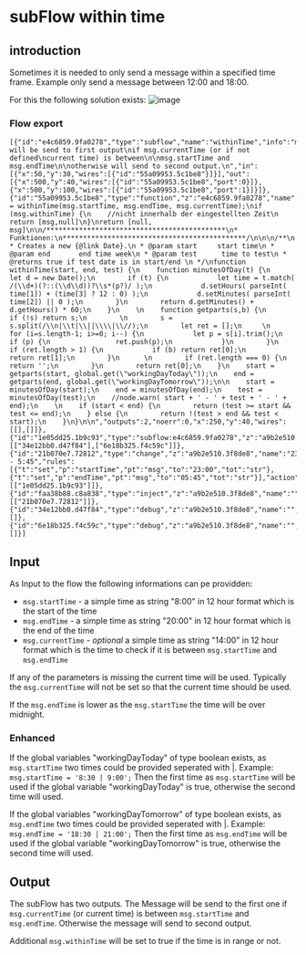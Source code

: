 # subFlow within time
## introduction
Sometimes it is needed to only send a message within a specified time frame. Example only send a message between 12:00 and 18:00.

For this the following solution exists:
![image](https://user-images.githubusercontent.com/12692680/40841302-4740b53c-65aa-11e8-83b7-7dc4e7e1cb03.png)

### Flow export
```
[{"id":"e4c6859.9fa0278","type":"subflow","name":"withinTime","info":"message will be send to first output\nif msg.currentTime (or if not defined\ncurrent time) is between\n\nmsg.startTime and msg.endTime\n\notherwise will send to second output.\n","in":[{"x":50,"y":30,"wires":[{"id":"55a09953.5c1be8"}]}],"out":[{"x":500,"y":40,"wires":[{"id":"55a09953.5c1be8","port":0}]},{"x":500,"y":100,"wires":[{"id":"55a09953.5c1be8","port":1}]}]},{"id":"55a09953.5c1be8","type":"function","z":"e4c6859.9fa0278","name":"ctrl","func":"\nmsg.withinTime = withinTime(msg.startTime, msg.endTime, msg.currentTime);\nif (msg.withinTime) {\n    //nicht innerhalb der eingestellten Zeit\n    return [msg,null]\n}\nreturn [null, msg]\n\n/********************************************\n* Funktionen:\n*********************************************/\n\n\n/**\n * Creates a new {@link Date}.\n * @param start     start time\n * @param end       end time week\n * @param test      time to test\n * @returns true if test date is in start/end \n */\nfunction withinTime(start, end, test) {\n    function minutesOfDay(t) {\n        let d = new Date();\n        if (t) {\n            let time = t.match( /(\\d+)(?::(\\d\\d))?\\s*(p?)/ );\n            d.setHours( parseInt( time[1]) + (time[3] ? 12 : 0) );\n            d.setMinutes( parseInt( time[2]) || 0 );\n        }\n        return d.getMinutes() + d.getHours() * 60;\n    }\n    \n    function getparts(s,b) {\n        if (!s) return s;\n        \n        s = s.split(/\\n|\\t|\\||\\\\|\\//);\n        let ret = [];\n     \n        for (i=s.length-1; i>=0; i--) {\n            let p = s[i].trim();\n            if (p) {\n                ret.push(p);\n            }\n        }\n        if (ret.length > 1) {\n            if (b) return ret[0];\n            return ret[1];\n        }\n      \n        if (ret.length === 0) {\n            return '';\n        }\n        return ret[0];\n    }\n    start = getparts(start, global.get(\"workingDayToday\"));\n    end = getparts(end, global.get(\"workingDayTomorrow\"));\n\n    start = minutesOfDay(start);\n    end = minutesOfDay(end);\n    test = minutesOfDay(test);\n    //node.warn( start + ' - ' + test + ' - ' + end);\n    \n    if (start < end) {\n        return (test >= start && test <= end);\n    } else {\n        return !(test > end && test < start);\n    }\n}\n\n","outputs":2,"noerr":0,"x":250,"y":40,"wires":[[],[]]},{"id":"1e05dd25.1b9c93","type":"subflow:e4c6859.9fa0278","z":"a9b2e510.3f8de8","name":"","x":530,"y":1740,"wires":[["34e12bb0.d47f84"],["6e18b325.f4c59c"]]},{"id":"21b070e7.72812","type":"change","z":"a9b2e510.3f8de8","name":"23:00 - 5:45","rules":[{"t":"set","p":"startTime","pt":"msg","to":"23:00","tot":"str"},{"t":"set","p":"endTime","pt":"msg","to":"05:45","tot":"str"}],"action":"","property":"","from":"","to":"","reg":false,"x":350,"y":1740,"wires":[["1e05dd25.1b9c93"]]},{"id":"faa38b88.c8a838","type":"inject","z":"a9b2e510.3f8de8","name":"","topic":"","payload":"","payloadType":"date","repeat":"","crontab":"","once":false,"onceDelay":0.1,"x":180,"y":1740,"wires":[["21b070e7.72812"]]},{"id":"34e12bb0.d47f84","type":"debug","z":"a9b2e510.3f8de8","name":"","active":true,"tosidebar":true,"console":false,"tostatus":false,"complete":"true","x":710,"y":1740,"wires":[]},{"id":"6e18b325.f4c59c","type":"debug","z":"a9b2e510.3f8de8","name":"","active":true,"tosidebar":true,"console":false,"tostatus":false,"complete":"true","x":710,"y":1780,"wires":[]}]
```

## Input
As Input to the flow the following informations can pe providden:
* `msg.startTime` - a simple time as string "8:00" in 12 hour format which is the start of the time
* `msg.endTime` - a simple time as string "20:00" in 12 hour format which is the end of the time
* `msg.currentTime` - _optional_ a simple time as string "14:00" in 12 hour format which is the time to check if it is between `msg.startTime` and `msg.endTime`

If any of the parameters is missing the current time will be used.
Typically the `msg.currentTime` will not be set so that the current time should be used.

If the `msg.endTime` is lower as the `msg.startTime` the time will be over midnight.

### Enhanced
If the global variables "workingDayToday" of type boolean exists, as `msg.startTime` two times could be provided seperated with |.
Example:
`msg.startTime = '8:30 | 9:00';`
Then the first time as `msg.startTime` will be used if the global variable "workingDayToday" is true, otherwise the second time will used.

If the global variables "workingDayTomorrow" of type boolean exists, as `msg.endTime` two times could be provided seperated with |.
Example:
`msg.endTime = '18:30 | 21:00';`
Then the first time as `msg.endTime` will be used if the global variable "workingDayTomorrow" is true, otherwise the second time will used.

## Output
The subFlow has two outputs. The Message will be send to the first one if `msg.currentTime` (or current time) is between `msg.startTime` and `msg.endTime`. Otherwise the message will send to second output.

Additional `msg.withinTime` will be set to true if the time is in range or not.